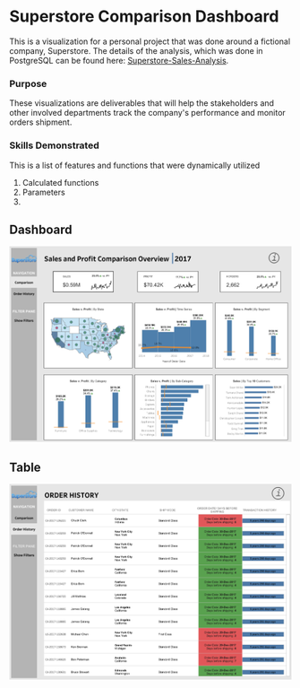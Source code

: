 # Superstore Comparison Dashboard
This is a visualization for a personal project that was done around a fictional company, Superstore. The details of the analysis, which was done in PostgreSQL can be found here: [Superstore-Sales-Analysis](https://github.com/NelsonAbolaji/Superstore-Sales-Analysis).

### Purpose
These visualizations are deliverables that will help the stakeholders and other involved departments track the company's performance and monitor orders shipment.

### Skills Demonstrated
This is a list of features and functions that were dynamically utilized
1. Calculated functions
2. Parameters
3. 

## Dashboard 
![A picture of Superstore Sales and Profit Comparison Dashboard](https://github.com/NelsonAbolaji/Superstore-Comparison-Dashboard/blob/main/Sales%20and%20Profit%20Comparison%20Dashboard.png)

## Table 
![A picture of the Orders History Table](https://github.com/NelsonAbolaji/Superstore-Comparison-Dashboard/blob/main/Order%20History.png)
